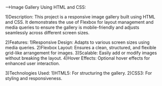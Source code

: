 -->Image Gallery Using HTML and CSS:

1)Description:
This project is a responsive image gallery built using HTML and CSS. It demonstrates the use of Flexbox for layout management and media queries to ensure the gallery is mobile-friendly and adjusts seamlessly across different screen sizes.

2)Features:
1)Responsive Design: Adapts to various screen sizes using media queries.
2)Flexbox Layout: Ensures a clean, structured, and flexible grid-like arrangement for images.
3)Scalable: Easily add or modify images without breaking the layout.
4)Hover Effects: Optional hover effects for enhanced user interaction.

3)Technologies Used:
1)HTML5: For structuring the gallery.
2)CSS3: For styling and responsiveness.
